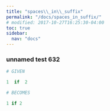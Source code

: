 ```yaml
---
title: "spaces\\_in\\_suffix"
permalink: "/docs/spaces_in_suffix/"
# modified: 2017-10-27T16:25:30-04:00
toc: true
sidebar:
  nav: "docs"
---
```

### unnamed test 632
```ruby
# GIVEN

1  if  2

```
```ruby
# BECOMES

1 if 2
```
